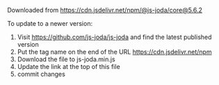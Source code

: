Downloaded from https://cdn.jsdelivr.net/npm/@js-joda/core@5.6.2

To update to a newer version:
1. Visit https://github.com/js-joda/js-joda and find the latest published version
1. Put the tag name on the end of the URL https://cdn.jsdelivr.net/npm
1. Download the file to js-joda.min.js
1. Update the link at the top of this file
1. commit changes
